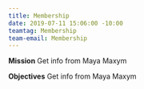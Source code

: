 ```yaml
---
title: Membership
date: 2019-07-11 15:06:00 -10:00
teamtag: Membership
team-email: Membership
---
```


**Mission** Get info from Maya Maxym

**Objectives** Get info from Maya Maxym